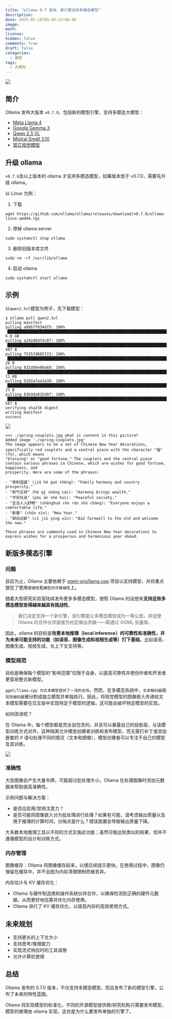 ```yaml
---
title: "ollama 0.7 发布，新引擎支持多模态模型"
description:
date: 2025-05-16T09:49:32+08:00
image:
math:
license:
hidden: false
comments: true
draft: false
categories:
  - 编程
tags:
  - 大模型
---
```


![](https://ollama.com/public/blog/multimodal.png)

## 简介

Ollama 发布大版本 `v0.7.0`，包括新的模型引擎，支持多模态大模型：

- [Meta Llama 4](https://ollama.com/library/llama4)
- [Google Gemma 3](https://ollama.com/library/gemma3)
- [Qwen 2.5 VL](https://ollama.com/library/qwen2.5vl)
- [Mistral Small 3.10](https://ollama.com/library/mistral-small3.1)
- [其它视觉模型](https://ollama.com/search?c=vision)

## 升级 ollama

`v0.7.0`及以上版本的 ollama 才支持多模态模型，如果版本低于 v0.7.0，需要先升级 ollama。

以 Linux 为例：

1. 下载

```shell
wget https://github.com/ollama/ollama/releases/download/v0.7.0/ollama-linux-amd64.tgz
```

2. 停掉 ollama server

```shell
sudo systemctl stop ollama
```

3. 删除旧版本库文件

```shell
sudo rm -rf /usr/lib/ollama
```

4. 启动 ollama

```shell
sudo systemctl start ollama
```

## 示例

以`qwen2.5vl`模型为例子，先下载模型：

```shell
$ ollama pull qwen2.5vl
pulling manifest
pulling a99b7f834d75: 100% ▕████████████████████████████████████████████████████████████████████████████████████████████████████████▏ 6.0 GB
pulling a242d8dfdc8f: 100% ▕████████████████████████████████████████████████████████████████████████████████████████████████████████▏  487 B
pulling 75357d685f23: 100% ▕████████████████████████████████████████████████████████████████████████████████████████████████████████▏   28 B
pulling 832dd9e00a68: 100% ▕████████████████████████████████████████████████████████████████████████████████████████████████████████▏  11 KB
pulling 52d2a7aa3a38: 100% ▕████████████████████████████████████████████████████████████████████████████████████████████████████████▏   23 B
pulling 83b9da835d9f: 100% ▕████████████████████████████████████████████████████████████████████████████████████████████████████████▏  567 B
verifying sha256 digest
writing manifest
success
```

![](https://ollama.com/public/blog/spring-couplets.jpg)

```shell
>>> ./spring-couplets.jpg what is content in this picture?
Added image './spring-couplets.jpg'
The image appears to be a set of Chinese New Year decorations, specifically red couplets and a central piece with the character "福" (fú), which means
"blessing" or "good fortune." The couplets and the central piece contain various phrases in Chinese, which are wishes for good fortune, happiness, and
prosperity. Here are some of the phrases:

- "家和国盛" (jiā hé guó shèng): "Family harmony and country prosperity."
- "和气生财" (hé qì shēng cái): "Harmony brings wealth."
- "平安社会" (pái ān shè huì): "Peaceful society."
- "生活人人舒畅" (shēnghuó rén rén shū chàng): "Everyone enjoys a comfortable life."
- "新春" (chūn xīn): "New Year."
- "辞旧迎新" (cí jiù yíng xīn): "Bid farewell to the old and welcome the new."

These phrases are commonly used in Chinese New Year decorations to express wishes for a prosperous and harmonious year ahead.
```

## 新版多模态引擎

### 问题

目前为止，Ollama 主要依赖于 [ggml-org/llama.cpp](https://github.com/ggml-org/llama.cpp) 项目以支持模型，并将重点放在了使用`便捷性`和`模型的可移植性`上。

随着大型研究实验室陆续发布更多多模态模型，按照 Ollama 的设想来**支持这些多模态模型变得越来越具有挑战性**。

> 我们决定支持一个新引擎，该引擎能让多模态模型成为一等公民，并促使 Ollama 的合作伙伴直接为社区做出贡献——即通过 GGML 张量库。

因此，ollama 的目标是**改善本地推理（local inference）的可靠性和准确性，并为未来可能支持的功能（如语音、图像生成和视频生成等）打下基础**。比如语音、图像生成、视频生成、长上下文支持等。

### 模型规范

目标是确保每个模型的“影响范围”仅限于自身，以提高可靠性并使创作者和开发者更容易整合新模型。

`ggml/llama.cpp 为文本模型提供了一流的支持`。然而，在多模态系统中，`文本解码器`和`视觉编码器`被分割成独立模型并单独执行。因此，将视觉模型的图像嵌入传递给文本模型需要在交互层中实现特定于模型的逻辑，这可能会破坏特定模型的实现。

如何改进呢？

在 Ollama 中，每个模型都是完全自包含的，并且可以暴露自己的投影层，与该模型训练方式对齐。这种隔离允许模型创建者训练和发布模型，而无需打补丁或添加嵌套的 if 语句处理不同的情况（文本和图像），模型创建者可以专注于自己的模型及其训练。

![](https://ollama.com/public/blog/multi-images.png)

### 准确性

大型图像会产生大量令牌，可能超过批处理大小。Ollama 在处理图像时添加元数据来帮助提高准确性。

示例问题与解决方案：

- 是否应启用/禁用注意力？
- 是否可能将图像嵌入分为批处理进行处理？如果有可能，请考虑输出质量以及用于推理的计算时间，分隔点是什么？错误放置会导致输出质量下降。

大多数本地推理工具以不同的方式实施此功能；虽然可能达到类似的结果，但并不遵循模型的设计和训练方式。

### 内存管理

图像缓存：Ollama 将图像缓存起来，以便后续提示更快。在使用过程中，图像仍保留在缓存中，并不会因为内存清理限制而被丢弃。

内存估计与 KV 缓存优化：

- Ollama 与硬件制造商和操作系统伙伴合作，以确保检测到正确的硬件元数据，从而更好地估算并优化内存使用。
- Ollama 进行了 KV 缓存优化，以提高内存的高效使用方式。

## 未来规划

- 支持更长的上下文大小
- 支持思考/推理能力
- 实现流式响应时的工具调用
- 允许计算机使用

## 总结

Ollama 发布的 0.7.0 版本，不仅支持多模态模型，而且发布了新的模型引擎，公布了未来的特性蓝图。

Ollama 将实现模型的标准化，不同的开源模型提供商/研究机构只需要发布模型，模型的推理由 ollama 实现，这也是为什么要发布单独的引擎了。
